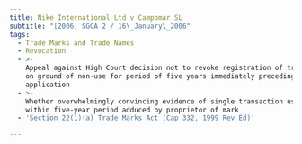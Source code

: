```yaml
---
title: Nike International Ltd v Campomar SL
subtitle: "[2006] SGCA 2 / 16\_January\_2006"
tags:
  - Trade Marks and Trade Names
  - Revocation
  - >-
    Appeal against High Court decision not to revoke registration of trade mark
    on ground of non-use for period of five years immediately preceding date of
    application
  - >-
    Whether overwhelmingly convincing evidence of single transaction use of mark
    within five-year period adduced by proprietor of mark
  - 'Section 22(1)(a) Trade Marks Act (Cap 332, 1999 Rev Ed)'

---
```


